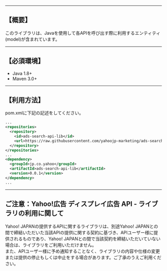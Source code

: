 --------------------------------
【概要】
--------------------------------
このライブラリは、Javaを使用して各APIを呼び出す際に利用するエンティティ(model)が含まれています。

--------------------------------
【必須環境】
--------------------------------
* Java 1.8+
* Maven 3.0+

--------------------------------
【利用方法】
--------------------------------
pom.xmlに下記の記述をしてください。

```xml
...
<repositories>
  <repository>
    <id>ads-search-api-lib</id>
    <url>https://raw.githubusercontent.com/yahoojp-marketing/ads-search-api-java-lib/mvn-repo</url>
  </repository>
</repositories>
...
<dependency>
  <groupId>jp.co.yahoo</groupId>
  <artifactId>ads-search-api-lib</artifactId>
  <version>0.0.1</version>
</dependency>
...
```

--------------------------------
ご注意：Yahoo!広告 ディスプレイ広告 API - ライブラリの利用に関して
--------------------------------

Yahoo! JAPANの提供するAPIに関するライブラリは、別途Yahoo! JAPANとの間で締結いただいた当該APIの提供に関する契約に基づき、APIユーザー様に提供されるものであり、Yahoo! JAPANとの間で当該契約を締結いただいていない場合は、ライブラリをご利用いただけません。  
また、APIユーザー様に予め通知することなく、ライブラリの内容や仕様の変更または提供の停止もしくは中止をする場合があります。ご了承のうえご利用ください。  
